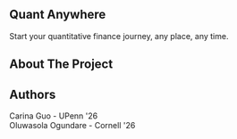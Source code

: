 <a name="readme-top"></a>
<!-- Heading -->
## Quant Anywhere
Start your quantitative finance journey, any place, any time. 


<!-- ABOUT THE PROJECT -->
## About The Project


<!-- Authors -->
## Authors
Carina Guo - UPenn '26
<br> Oluwasola Ogundare - Cornell '26
